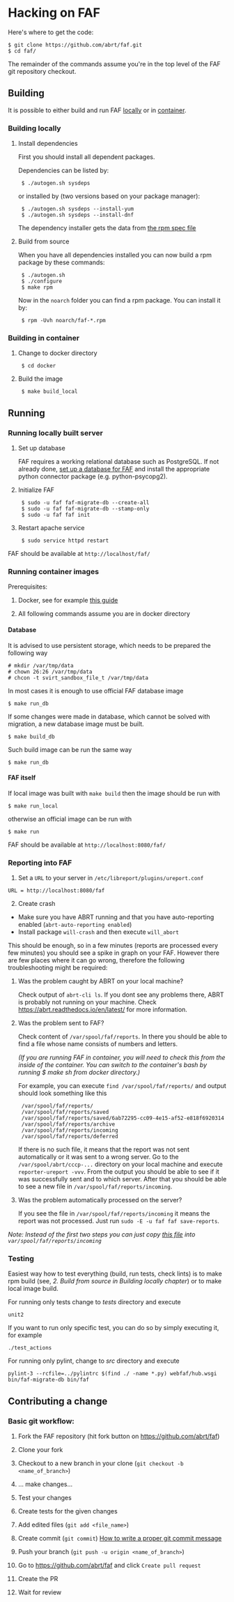 # Hacking on FAF

Here's where to get the code:

    $ git clone https://github.com/abrt/faf.git
    $ cd faf/

The remainder of the commands assume you're in the top level of the
FAF git repository checkout.

## Building
It is possible to either build and run FAF [locally](HACKING.md#building-locally) or in
[container](HACKING.md#building-in-container).

### Building locally
1. Install dependencies

    First you should install all dependent packages.

    Dependencies can be listed by:

        $ ./autogen.sh sysdeps

    or installed by (two versions based on your package manager):

        $ ./autogen.sh sysdeps --install-yum
        $ ./autogen.sh sysdeps --install-dnf

    The dependency installer gets the data from [the rpm spec file](faf.spec.in)

2. Build from source

    When you have all dependencies installed you can now build a rpm package by these commands:

        $ ./autogen.sh
        $ ./configure
        $ make rpm

    Now in the `noarch` folder you can find a rpm package. You can install it by:

        $ rpm -Uvh noarch/faf-*.rpm

### Building in container
1. Change to docker directory

        $ cd docker

2. Build the image

        $ make build_local

## Running
### Running locally built server
1. Set up database

    FAF requires a working relational database such as PostgreSQL. If not already done, [set up a database for FAF](https://github.com/abrt/faf/wiki/Set-Up-a-Database-for-FAF) and install the appropriate python connector package (e.g. python-psycopg2).

2. Initialize FAF

        $ sudo -u faf faf-migrate-db --create-all
        $ sudo -u faf faf-migrate-db --stamp-only
        $ sudo -u faf faf init

3. Restart apache service

        $ sudo service httpd restart

FAF should be available at ```http://localhost/faf/```

### Running container images
Prerequisites:

1. Docker, see for example [this
guide](https://developer.fedoraproject.org/tools/docker/docker-installation.html)

2. All following commands assume you are in docker directory

#### Database
It is advised to use persistent storage, which needs to be prepared the following way

    # mkdir /var/tmp/data
    # chown 26:26 /var/tmp/data
    # chcon -t svirt_sandbox_file_t /var/tmp/data

In most cases it is enough to use official FAF database image

    $ make run_db

If some changes were made in database, which cannot be solved with migration, a new database image
must be built.

    $ make build_db

Such build image can be run the same way

    $ make run_db

#### FAF itself
If local image was built with `make build` then the image should be run with

    $ make run_local

otherwise an official image can be run with

    $ make run

FAF should be available at ```http://localhost:8080/faf/```

### Reporting into FAF
1. Set a `URL` to your server in `/etc/libreport/plugins/ureport.conf`

```
URL = http://localhost:8080/faf
```

2. Create crash

- Make sure you have ABRT running and that you have auto-reporting enabled (`abrt-auto-reporting enabled`)
- Install package `will-crash` and then execute `will_abort`

This should be enough, so in a few minutes (reports are processed every few minutes) you should see
a spike in graph on your FAF. However there are few places where it can go wrong, therefore the following
troubleshooting might be required:



1. Was the problem caught by ABRT on your local machine?

    Check output of `abrt-cli ls`. If you dont see any problems there, ABRT is probably not running on your machine. Check https://abrt.readthedocs.io/en/latest/ for more information.

2. Was the problem sent to FAF?

    Check content of `/var/spool/faf/reports`. In there you should be able to find a file whose name consists of numbers and letters.

    _(If you are running FAF in container, you will need to check this from the inside of the container. You can switch to the container's bash by running $ make sh from docker directory.)_

    For example, you can execute `find /var/spool/faf/reports/` and output should look something like this

        /var/spool/faf/reports/
        /var/spool/faf/reports/saved
        /var/spool/faf/reports/saved/6ab72295-cc09-4e15-af52-e818f6920314
        /var/spool/faf/reports/archive
        /var/spool/faf/reports/incoming
        /var/spool/faf/reports/deferred

    If there is no such file, it means that the report was not sent automatically or it was sent to a wrong server.
    Go to the `/var/spool/abrt/cccp-...` directory on your local machine and execute `reporter-ureport -vvv`. From the output you should be able to see if it was successfully sent and to which server. After that you should be able to see a new file in `/var/spool/faf/reports/incoming`.

3. Was the problem automatically processed on the server?

    If you see the file in `/var/spool/faf/reports/incoming` it means the report was not processed. Just run `sudo -E -u faf faf save-reports`.

_Note: Instead of the first two steps you can just copy [this
file](https://mmarusak.fedorapeople.org/43335030-7423-43b2-b49b-992913f773ba) into
`var/spool/faf/reports/incoming`_

### Testing

Easiest way how to test everything (build, run tests, check lints) is to make rpm build (see,
        *2. Build from source in Building locally chapter*) or to make local image build.

For running only tests change to *tests* directory and execute

    unit2

If you want to run only specific test, you can do so by simply executing it, for example

    ./test_actions

For running only pylint, change to *src* directory and execute

    pylint-3 --rcfile=../pylintrc $(find ./ -name *.py) webfaf/hub.wsgi bin/faf-migrate-db bin/faf


## Contributing a change

### Basic git workflow:

1. Fork the FAF repository (hit fork button on https://github.com/abrt/faf)

2. Clone your fork

3. Checkout to a new branch in your clone (`git checkout -b <name_of_branch>`)

4. ... make changes...

5. Test your changes

6. Create tests for the given changes

7. Add edited files (`git add <file_name>`)

8. Create commit (`git commit`) [How to write a proper git commit
   message](https://chris.beams.io/posts/git-commit/)

9. Push your branch (`git push -u origin <name_of_branch>`)

10. Go to https://github.com/abrt/faf and click `Create pull request`

11. Create the PR

12. Wait for review

